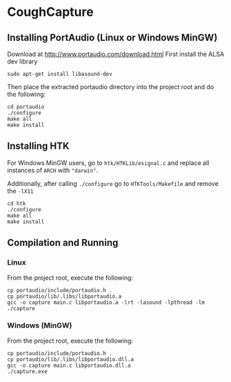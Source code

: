 # CoughCapture

## Installing PortAudio (Linux or Windows MinGW)

Download at http://www.portaudio.com/download.html
First install the ALSA dev library
```
sudo apt-get install libasound-dev
```

Then place the extracted portaudio directory into the project root and do the following:
```
cd portaudio
./configure
make all
make install
```

## Installing HTK 
For Windows MinGW users, go to `htk/HTKLib/esignal.c` and replace all instances of `ARCH` with `"darwin"`.

Additionally, after calling `./configure` go to `HTKTools/Makefile` and remove the `-lX11`
```
cd htk
./configure
make all
make install
```

## Compilation and Running

### Linux
From the project root, execute the following:
```
cp portaudio/include/portaudio.h .
cp portaudio/lib/.libs/libportaudio.a
gcc -o capture main.c libportaudio.a -lrt -lasound -lpthread -lm
./capture
```
### Windows (MinGW)
From the project root, execute the following:
```
cp portaudio/include/portaudio.h .
cp portaudio/lib/.libs/libportaudio.dll.a
gcc -o capture main.c libportaudio.dll.a
./capture.exe
```
